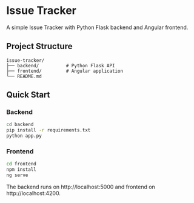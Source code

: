 # Issue Tracker

A simple Issue Tracker with Python Flask backend and Angular frontend.

## Project Structure
```
issue-tracker/
├── backend/          # Python Flask API
├── frontend/         # Angular application
└── README.md
```

## Quick Start

### Backend
```bash
cd backend
pip install -r requirements.txt
python app.py
```

### Frontend
```bash
cd frontend
npm install
ng serve
```

The backend runs on http://localhost:5000 and frontend on http://localhost:4200.